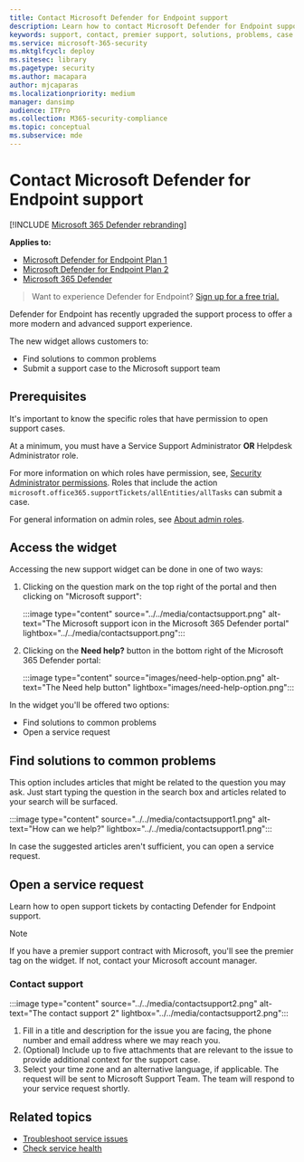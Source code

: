 ```yaml
---
title: Contact Microsoft Defender for Endpoint support
description: Learn how to contact Microsoft Defender for Endpoint support
keywords: support, contact, premier support, solutions, problems, case
ms.service: microsoft-365-security
ms.mktglfcycl: deploy
ms.sitesec: library
ms.pagetype: security
ms.author: macapara
author: mjcaparas
ms.localizationpriority: medium
manager: dansimp
audience: ITPro
ms.collection: M365-security-compliance
ms.topic: conceptual
ms.subservice: mde
---
```


# Contact Microsoft Defender for Endpoint support

[!INCLUDE [Microsoft 365 Defender rebranding](../../includes/microsoft-defender.md)]


**Applies to:**
- [Microsoft Defender for Endpoint Plan 1](https://go.microsoft.com/fwlink/p/?linkid=2154037)
- [Microsoft Defender for Endpoint Plan 2](https://go.microsoft.com/fwlink/p/?linkid=2154037)
- [Microsoft 365 Defender](https://go.microsoft.com/fwlink/?linkid=2118804)

> Want to experience Defender for Endpoint? [Sign up for a free trial.](https://signup.microsoft.com/create-account/signup?products=7f379fee-c4f9-4278-b0a1-e4c8c2fcdf7e&ru=https://aka.ms/MDEp2OpenTrial?ocid=docs-wdatp-assignaccess-abovefoldlink)

Defender for Endpoint has recently upgraded the support process to offer a more modern and advanced support experience.

The new widget allows customers to:

- Find solutions to common problems
- Submit a support case to the Microsoft support team

## Prerequisites

It's important to know the specific roles that have permission to open support cases.

At a minimum, you must have a Service Support Administrator **OR** Helpdesk Administrator role.

For more information on which roles have permission, see, [Security Administrator permissions](/azure/active-directory/roles/permissions-reference#security-administrator). Roles that include the action `microsoft.office365.supportTickets/allEntities/allTasks` can submit a case.

For general information on admin roles, see [About admin roles](/microsoft-365/admin/add-users/about-admin-roles?view=o365-worldwide&preserve-view=true).

## Access the widget

Accessing the new support widget can be done in one of two ways:

1. Clicking on the question mark on the top right of the portal and then clicking on "Microsoft support":

   :::image type="content" source="../../media/contactsupport.png" alt-text="The Microsoft support icon in the Microsoft 365 Defender portal" lightbox="../../media/contactsupport.png":::

2. Clicking on the **Need help?**  button in the bottom right of the Microsoft 365 Defender portal:

   :::image type="content" source="images/need-help-option.png" alt-text="The Need help button" lightbox="images/need-help-option.png":::

In the widget you'll be offered two options:

- Find solutions to common problems
- Open a service request

## Find solutions to common problems

This option includes articles that might be related to the question you may ask. Just start typing the question in the search box and articles related to your search will be surfaced.

:::image type="content" source="../../media/contactsupport1.png" alt-text="How can we help?" lightbox="../../media/contactsupport1.png":::

In case the suggested articles aren't sufficient, you can open a service request.

## Open a service request

Learn how to open support tickets by contacting Defender for Endpoint support.

> [!NOTE]
> If you have a premier support contract with Microsoft, you'll see the premier tag on the widget. If not, contact your Microsoft account manager.

### Contact support

:::image type="content" source="../../media/contactsupport2.png" alt-text="The contact support 2" lightbox="../../media/contactsupport2.png"::: </br>

1. Fill in a title and description for the issue you are facing, the phone number and email address where we may reach you.
2. (Optional) Include up to five attachments that are relevant to the issue to provide additional context for the support case.
3. Select your time zone and an alternative language, if applicable. The request will be sent to Microsoft Support Team. The team will respond to your service request shortly.

## Related topics

- [Troubleshoot service issues](troubleshoot-mdatp.md)
- [Check service health](/microsoft-365/enterprise/view-service-health)
